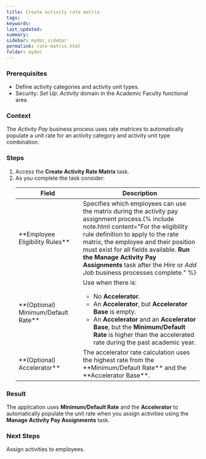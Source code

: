 ```yaml
---
title: Create activity rate matrix
tags:
keywords:
last_updated:
summary:
sidebar: mydoc_sidebar
permalink: rate-matrix.html
folder: mydoc
---
```


### Prerequisites
* Define activity categories and activity unit types.
* Security: *Set Up: Activity* domain in the Academic Faculty functional area.

### Context
The *Activity Pay* business process uses rate matrices to automatically populate a unit rate for an activity category and activity unit type combination.

### Steps
1.  Access the **Create Activity Rate Matrix** task.
1.  As you complete the task consider:
    <table>
    <colgroup>
    <col width="35%" />
    <col width="65%" />
    </colgroup>
    <thead>
    <tr class="header">
    <th>Field</th>
    <th>Description</th>
    </tr>
    </thead>
    <tbody>
    <tr>
    <td markdown="span">**Employee Eligibility Rules**</td>
    <td>Specifies which employees can use the matrix during the activity pay assignment process.{% include note.html content="For the eligibility rule definition to apply to the rate matrix, the employee and their position must exist for all fields available. <b>Run the Manage Activity Pay Assignments</b> task after the <i>Hire</i> or <i>Add Job</i> business processes complete." %}
    </td>
    </tr>
    <tr>
    <td markdown="span">**(Optional) Minimum/Default Rate**</td>
    <td>Use when there is:
    <ul>
    <li>No <b>Accelerator</b>.</li>
    <li>An <b>Accelerator</b>, but <b>Accelerator Base</b> is empty.</li>
    <li>An <b>Accelerator</b> and an <b>Accelerator Base</b>, but the <b>Minimum/Default Rate</b> is higher than the accelerated rate during the past academic year.</li></ul></td>
    </tr>
    <tr>
    <td markdown="span">**(Optional) Accelerator**</td>
    <td markdown="span">The accelerator rate calculation uses the highest rate from the **Minimum/Default Rate** and the **Accelerator Base**.
    </td>
    </tr>
    </tbody>
    </table>

### Result
The application uses **Minimum/Default Rate** and the **Accelerator** to automatically populate the unit rate when you assign activities using the **Manage Activity Pay Assignments** task.

### Next Steps
Assign activities to employees.
